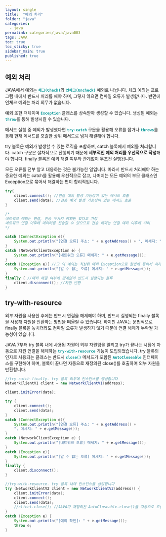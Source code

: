 ```yaml
---
layout: single
title:  "예외 처리"
folder: "java"
categories:
  - java
permalink: categories/java/java003
tags: JAVA
toc: true
toc_sticky: true
sidebar_main: true
published: true
---
```


## 예외 처리
JAVA에서 예외는 <span style="color: rgb(3, 150, 150); font-weight: bold;">`체크(Check)`</span>와 <span style="color: rgb(3, 150, 150); font-weight: bold;">`언체크(Uncheck)`</span> 예외로 나뉩니다. 체크 예외는 프로그램 내에서 반드시 처리를 해야 하며, 그렇지 않으면 컴파일 오류가 발생합니다. 반면에 언체크 예외는 처리 의무가 없습니다.

예외 또한 객체이며 <span style="color: rgb(3, 150, 150); font-weight: bold;">`Exception`</span> 클래스를 상속받아 생성할 수 있습니다. 생성된 예외는 <span style="color: rgb(3, 150, 150); font-weight: bold;">`throw`</span>를 통해 발생시킬 수 있습니다.

메서드 실행 중 예외가 발생했다면 <span style="color: rgb(3, 150, 150); font-weight: bold;">`try-catch`</span> 구문을 활용해 오류를 잡거나 <span style="color: rgb(3, 150, 150); font-weight: bold;">`throws`</span>를 통해 현재 메서드를 호출한 상위 메서드로 넘겨 해결해야 합니다.

try 블록은 예외가 발생할 수 있는 로직을 포함하며, catch 블록에서 예외를 처리합니다. catch 구문은 절차적으로 진행되기 때문에 **세부적인 예외 처리를 우선적으로 작성**해야 합니다. finally 블록은 예외 해결 여부와 관계없이 무조건 실행됩니다.

모든 오류를 전부 알고 대응하는 것은 불가능한 일입니다. 따라서 반드시 처리해야 하는 중요한 예외는 catch를 활용해 우선적으로 잡고, 나머지는 모든 예외의 부모 클래스인 Exception으로 묶어서 해결하는 편이 합리적입니다.

```java
try{
	client.connect(); //연결 예외 발생 가능성이 있는 메서드 호출
	client.send(data); //전송 예외 발생 가능성이 있는 메서드 호출
}

/*
네트워크 예외는 연결, 전송 두가지 예외만 있다고 가정
네트워크 연결 이후에 데이터를 전송할 수 있으므로 전송 예외는 연결 예외 이후에 처리
*/

catch (ConnectException e){
	System.out.println("[연결 오류] 주소: " + e.getAddress() + ", 메세지: " + e.getMessage());
}
catch (NetworkClientException e) {
	System.out.println("[네트워크 오류] 메세지: " + e.getMessage());
}
catch (Exception e){ //그 외 예외는 최상위 예외 Exception으로 한번에 묶어서 처리
	System.out.println("[알 수 없는 오류] 메세지: " + e.getMessage());
}
finally { //예외 해결 여부에 관계없이 반드시 실행되는 블록
	client.disconnect(); //자원 반환
}
```

## try-with-resource
외부 자원을 사용한 후에는 반드시 연결을 해제해야 하며, 반드시 실행되는 finally 블록을 사용해 자원을 반환하는 방법을 떠올릴 수 있습니다. 하지만 JAVA는 문법적으로 finally 블록을 놓치더라도 컴파일 오류가 발생하지 않기 때문에 연결 해제가 누락될 가능성이 있습니다.

JAVA 7부터 try 블록 내에 사용된 자원이 외부 자원임을 알리고 try가 끝나는 시점에 자동으로 자원 연결을 해제하는 <span style="color: rgb(3, 150, 150); font-weight: bold;">`try-with-resource`</span> 기능이 도입되었습니다. try 블록의 인자로 사용되는 클래스는 반드시 <span style="color: rgb(3, 150, 150); font-weight: bold;">`close()`</span> 메서드가 포함된 <span style="color: rgb(3, 150, 150); font-weight: bold;">`AutoCloseable`</span> 인터페이스를 구현해야 하며, 블록이 끝나면 자동으로 재정의된 close()를 호출하여 외부 자원을 반환합니다.

```java
//try-catch-finally. try 블록 외부에 인스턴스를 생성합니다
NetworkClientV1 client = new NetworkClientV1(address);

client.initError(data);

try {
	client.connect();
	client.send(data);
}
catch (ConnectException e){
	System.out.println("[연결 오류] 주소: " + e.getAddress() +
	", 메세지: " + e.getMessage());
}
catch (NetworkClientException e) {
	System.out.println("[네트워크 오류] 메세지: " + e.getMessage());
}
catch (Exception e){
	System.out.println("[알 수 없는 오류] 메세지: " + e.getMessage());
}
finally {
	client.disconnect();
}
```

```java
//try-with-resource. try 블록 내에 인스턴스를 생성합니다
try (NetworkClientV2 client = new NetworkClientV2(address)) {
	client.initError(data);
	client.connect();
	client.send(data);
	//client.close(); //JAVA가 재정의된 AutoCloseable.close()를 자동으로 호출해 자원 반환
}
catch (Exception e) {
	System.out.println("[예외 확인]: " + e.getMessage());
	throw e;
}
```